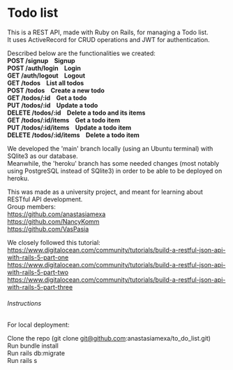 # Todo list

This is a REST API, made with Ruby on Rails, for managing a Todo list. <br />
It uses ActiveRecord for CRUD operations and JWT for authentication.

Described below are the functionalities we created: <br />
**POST /signup   &ensp; Signup <br />
POST /auth/login   &ensp; Login <br />
GET /auth/logout &ensp;   Logout <br />
GET /todos  &ensp;  List all todos <br />
POST /todos  &ensp;  Create a new todo <br />
GET /todos/:id   &ensp; Get a todo <br />
PUT /todos/:id  &ensp;  Update a todo <br />
DELETE /todos/:id  &ensp;  Delete a todo and its items <br />
GET /todos/:id/items  &ensp;  Get a todo item <br />
PUT /todos/:id/items &ensp;   Update a todo item <br />
DELETE /todos/:id/items  &ensp;  Delete a todo item <br />**

We developed the 'main' branch locally (using an Ubuntu terminal) with SQlite3 as our database. <br />
Meanwhile, the 'heroku' branch has some needed changes (most notably using PostgreSQL instead of SQlite3) in order to be able to be deployed on heroku. <br />

This was made as a university project, and meant for learning about RESTful API development.  <br />
Group members: <br />
https://github.com/anastasiamexa <br />
https://github.com/NancyKomm <br />
https://github.com/VasPasia <br />

We closely followed this tutorial: <br />
https://www.digitalocean.com/community/tutorials/build-a-restful-json-api-with-rails-5-part-one <br />
https://www.digitalocean.com/community/tutorials/build-a-restful-json-api-with-rails-5-part-two <br />
https://www.digitalocean.com/community/tutorials/build-a-restful-json-api-with-rails-5-part-three <br />


###### Instructions

For local deployment:

Clone the repo (git clone git@github.com:anastasiamexa/to_do_list.git) <br />
Run bundle install <br />
Run rails db:migrate <br />
Run rails s <br />
